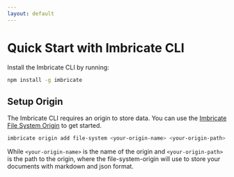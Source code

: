```yaml
---
layout: default
---
```


# Quick Start with Imbricate CLI

Install the Imbricate CLI by running:

```bash
npm install -g imbricate
```

## Setup Origin

The Imbricate CLI requires an origin to store data. You can use the [Imbricate File System Origin](https://github.com/imbricate/imbricate-origin-file-system) to get started.

```bash
imbricate origin add file-system <your-origin-name> <your-origin-path>
```

While `<your-origin-name>` is the name of the origin and `<your-origin-path>` is the path to the origin, where the file-system-origin will use to store your documents with markdown and json format.
